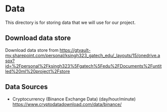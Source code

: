 # Data
This directory is for storing data that we will use for our project.

## Download data store

Download data store from https://gtvault-my.sharepoint.com/personal/ksingh323_gatech_edu/_layouts/15/onedrive.aspx?id=%2Fpersonal%2Fksingh323%5Fgatech%5Fedu%2FDocuments%2Funtitled%20ml%20project%2Fstore

## Data Sources
* Cryptocurrency (Binance Exchange Data)
  (day/hour/minute)
  https://www.cryptodatadownload.com/data/binance/
